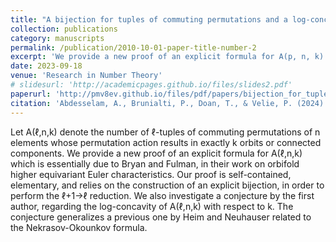 ```yaml
---
title: "A bijection for tuples of commuting permutations and a log-concavity conjecture"
collection: publications
category: manuscripts
permalink: /publication/2010-10-01-paper-title-number-2
excerpt: 'We provide a new proof of an explicit formula for A(p, n, k) which is essentially due to Bryan and Fulman, in their work on orbifold higher equivariant Euler characteristics. '
date: 2023-09-18
venue: 'Research in Number Theory'
# slidesurl: 'http://academicpages.github.io/files/slides2.pdf'
paperurl: 'http://pmv8ev.github.io/files/pdf/papers/bijection_for_tuples_of_commuting_permutations_and_log_concavity_conjecture.pdf'
citation: 'Abdesselam, A., Brunialti, P., Doan, T., & Velie, P. (2024). A bijection for tuples of commuting permutations and a log-concavity conjecture. Research in Number Theory, 10(2), 45.'
---
```


Let A(ℓ,n,k) denote the number of ℓ-tuples of commuting permutations of n elements whose permutation action results in exactly k orbits or connected components. We provide a new proof of an explicit formula for A(ℓ,n,k) which is essentially due to Bryan and Fulman, in their work on orbifold higher equivariant Euler characteristics. Our proof is self-contained, elementary, and relies on the construction of an explicit bijection, in order to perform the ℓ+1→ℓ reduction. We also investigate a conjecture by the first author, regarding the log-concavity of A(ℓ,n,k) with respect to k. The conjecture generalizes a previous one by Heim and Neuhauser related to the Nekrasov-Okounkov formula. 